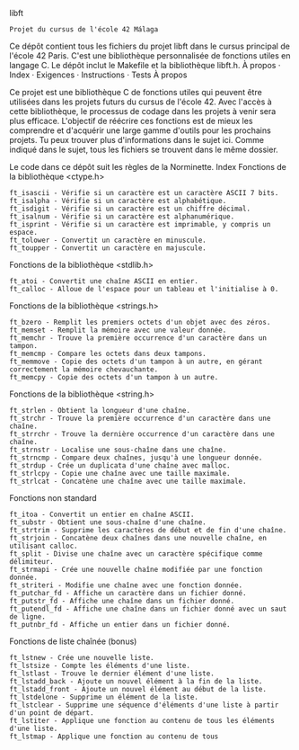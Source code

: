 
libft

    Projet du cursus de l'école 42 Málaga

Ce dépôt contient tous les fichiers du projet libft dans le cursus principal de l'école 42 Paris. C'est une bibliothèque personnalisée de fonctions utiles en langage C. Le dépôt inclut le Makefile et la bibliothèque libft.h.
À propos · Index · Exigences · Instructions · Tests
À propos

Ce projet est une bibliothèque C de fonctions utiles qui peuvent être utilisées dans les projets futurs du cursus de l'école 42. Avec l'accès à cette bibliothèque, le processus de codage dans les projets à venir sera plus efficace. L'objectif de réécrire ces fonctions est de mieux les comprendre et d'acquérir une large gamme d'outils pour les prochains projets. Tu peux trouver plus d'informations dans le sujet ici. Comme indiqué dans le sujet, tous les fichiers se trouvent dans le même dossier.

Le code dans ce dépôt suit les règles de la Norminette.
Index
Fonctions de la bibliothèque <ctype.h>

    ft_isascii - Vérifie si un caractère est un caractère ASCII 7 bits.
    ft_isalpha - Vérifie si un caractère est alphabétique.
    ft_isdigit - Vérifie si un caractère est un chiffre décimal.
    ft_isalnum - Vérifie si un caractère est alphanumérique.
    ft_isprint - Vérifie si un caractère est imprimable, y compris un espace.
    ft_tolower - Convertit un caractère en minuscule.
    ft_toupper - Convertit un caractère en majuscule.

Fonctions de la bibliothèque <stdlib.h>

    ft_atoi - Convertit une chaîne ASCII en entier.
    ft_calloc - Alloue de l'espace pour un tableau et l'initialise à 0.

Fonctions de la bibliothèque <strings.h>

    ft_bzero - Remplit les premiers octets d'un objet avec des zéros.
    ft_memset - Remplit la mémoire avec une valeur donnée.
    ft_memchr - Trouve la première occurrence d'un caractère dans un tampon.
    ft_memcmp - Compare les octets dans deux tampons.
    ft_memmove - Copie des octets d'un tampon à un autre, en gérant correctement la mémoire chevauchante.
    ft_memcpy - Copie des octets d'un tampon à un autre.

Fonctions de la bibliothèque <string.h>

    ft_strlen - Obtient la longueur d'une chaîne.
    ft_strchr - Trouve la première occurrence d'un caractère dans une chaîne.
    ft_strrchr - Trouve la dernière occurrence d'un caractère dans une chaîne.
    ft_strnstr - Localise une sous-chaîne dans une chaîne.
    ft_strncmp - Compare deux chaînes, jusqu'à une longueur donnée.
    ft_strdup - Crée un duplicata d'une chaîne avec malloc.
    ft_strlcpy - Copie une chaîne avec une taille maximale.
    ft_strlcat - Concatène une chaîne avec une taille maximale.

Fonctions non standard

    ft_itoa - Convertit un entier en chaîne ASCII.
    ft_substr - Obtient une sous-chaîne d'une chaîne.
    ft_strtrim - Supprime les caractères de début et de fin d'une chaîne.
    ft_strjoin - Concatène deux chaînes dans une nouvelle chaîne, en utilisant calloc.
    ft_split - Divise une chaîne avec un caractère spécifique comme délimiteur.
    ft_strmapi - Crée une nouvelle chaîne modifiée par une fonction donnée.
    ft_striteri - Modifie une chaîne avec une fonction donnée.
    ft_putchar_fd - Affiche un caractère dans un fichier donné.
    ft_putstr_fd - Affiche une chaîne dans un fichier donné.
    ft_putendl_fd - Affiche une chaîne dans un fichier donné avec un saut de ligne.
    ft_putnbr_fd - Affiche un entier dans un fichier donné.

Fonctions de liste chaînée (bonus)

    ft_lstnew - Crée une nouvelle liste.
    ft_lstsize - Compte les éléments d'une liste.
    ft_lstlast - Trouve le dernier élément d'une liste.
    ft_lstadd_back - Ajoute un nouvel élément à la fin de la liste.
    ft_lstadd_front - Ajoute un nouvel élément au début de la liste.
    ft_lstdelone - Supprime un élément de la liste.
    ft_lstclear - Supprime une séquence d'éléments d'une liste à partir d'un point de départ.
    ft_lstiter - Applique une fonction au contenu de tous les éléments d'une liste.
    ft_lstmap - Applique une fonction au contenu de tous
